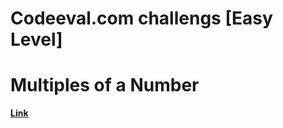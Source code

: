 # Codeeval.com challengs [Easy Level]
# Multiples of a Number
[**Link**](https://www.codeeval.com/open_challenges/18/)
